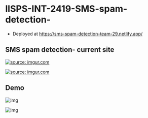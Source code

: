 # llSPS-INT-2419-SMS-spam-detection-

- Deployed at https://sms-spam-detection-team-29.netlify.app/

## SMS spam detection- current site

<a href="https://imgur.com/73GStMR"><img src="https://i.imgur.com/73GStMR.png" title="source: imgur.com" /></a>

<a href="https://imgur.com/7bFqIZo"><img src="https://i.imgur.com/7bFqIZo.png" title="source: imgur.com" /></a>

## Demo

![img](gifs-for-demo/sms-site.gif)

![img](gifs-for-demo/mobi-sms-site.gif)
